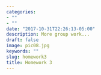 ```yaml
---
categories:
- ""
- ""
date: "2017-10-31T22:26:13-05:00"
description: More group work...
draft: false
image: pic08.jpg
keywords: ""
slug: homework3
title: Homework 3
---
```

